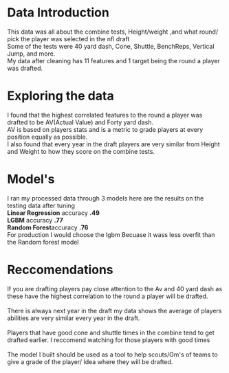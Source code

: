 # Data Introduction


This data was all about the combine tests, Height/weight ,and what round/ pick the player was selected in the nfl draft  
Some of the tests were 40 yard dash, Cone, Shuttle, BenchReps, Vertical Jump, and more.  
My data after cleaning has 11 features and 1 target being the round a player was drafted.
<br>
# Exploring the data


I found that the highest correlated features to the round a player was drafted to be AV(Actual Value) and Forty yard dash.  
AV is based on players stats and is a metric to grade players at every position equally as possible.  
I also found that every year in the draft players are very similar from Height and Weight to how they score on the combine tests.
<br>
# Model's


I ran my processed data through 3 models here are the results on the testing data after tuning  
**Linear Regression** accuracy **.49**  
**LGBM** accuracy **.77**  
**Random Forest**accuracy **.76**  
For production I would choose the lgbm Becuase it wass less overfit than the Random forest model
<br>
# Reccomendations
If you are drafting players pay close attention to the Av and 40 yard dash as these have the highest correlation to the round a player will be drafted.
<br>
<br>
There is always next year in the draft my data shows the average of players abilities are very similar every year in the draft.
<br>
<br>
Players that have good cone and shuttle times in the combine tend to get drafted earlier. I reccomend watching for those players with good times
<br>
<br>
The model I built should be used as a tool to help scouts/Gm's of teams to give a grade of the player/ Idea where they will be drafted.
